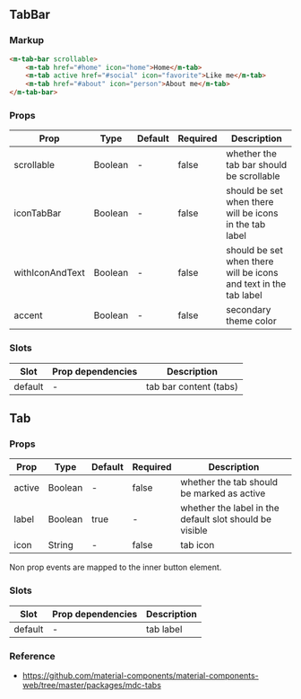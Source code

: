 ## TabBar

### Markup

```html
<m-tab-bar scrollable>
    <m-tab href="#home" icon="home">Home</m-tab>
    <m-tab active href="#social" icon="favorite">Like me</m-tab>
    <m-tab href="#about" icon="person">About me</m-tab>
</m-tab-bar>
```

### Props

| Prop | Type | Default | Required | Description |
|------|------|---------|----------|-------------|
| scrollable | Boolean | - | false | whether the tab bar should be scrollable |
| iconTabBar | Boolean | - | false | should be set when there will be icons in the tab label |
| withIconAndText | Boolean | - | false | should be set when there will be icons and text in the tab label |
| accent | Boolean | - | false | secondary theme color |

### Slots

| Slot | Prop dependencies | Description |
|------|-------------------|-------------|
| default | - | tab bar content (tabs) |

## Tab

### Props

| Prop | Type | Default | Required | Description |
|------|------|---------|----------|-------------|
| active | Boolean | - | false | whether the tab should be marked as active |
| label | Boolean | true | - | whether the label in the default slot should be visible |
| icon | String | - | false | tab icon |

Non prop events are mapped to the inner button element.

### Slots

| Slot | Prop dependencies | Description |
|------|-------------------|-------------|
| default | - | tab label |

### Reference

- https://github.com/material-components/material-components-web/tree/master/packages/mdc-tabs
